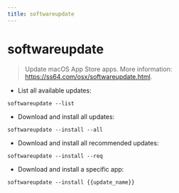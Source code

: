 ```yaml
---
title: softwareupdate
---
```

# softwareupdate

> Update macOS App Store apps.
> More information: <https://ss64.com/osx/softwareupdate.html>.

- List all available updates:

`softwareupdate --list`

- Download and install all updates:

`softwareupdate --install --all`

- Download and install all recommended updates:

`softwareupdate --install --req`

- Download and install a specific app:

`softwareupdate --install {{update_name}}`

